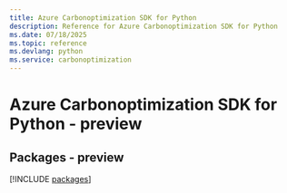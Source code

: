 ```yaml
---
title: Azure Carbonoptimization SDK for Python
description: Reference for Azure Carbonoptimization SDK for Python
ms.date: 07/18/2025
ms.topic: reference
ms.devlang: python
ms.service: carbonoptimization
---
```

# Azure Carbonoptimization SDK for Python - preview
## Packages - preview
[!INCLUDE [packages](carbonoptimization-index.md)]